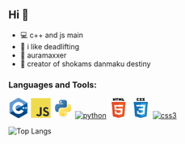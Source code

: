 ## Hi 👋

- 💻 c++ and js main
- 🙉 i like deadlifting
- 🚽 auramaxxer
- 🐉 creator of shokams danmaku destiny

<h3 align="left">Languages and Tools:</h3>
<p align="left">
    <a href="https://learn.microsoft.com/en-us/cpp/?view=msvc-170"><img src="https://raw.githubusercontent.com/devicons/devicon/master/icons/cplusplus/cplusplus-original.svg" alt="cplusplus" width="40" height="40"/></a>
    <a href="https://developer.mozilla.org/en-US/docs/Web/JavaScript"><img src="https://raw.githubusercontent.com/devicons/devicon/master/icons/javascript/javascript-original.svg" alt="javascript" width="40" height="40"/></a>
    <a href="https://www.python.org/"><img src="https://raw.githubusercontent.com/devicons/devicon/master/icons/python/python-original.svg" alt="python" width="40" height="40"/></a>
    <a href="https://learn.microsoft.com/en-us/powershell/"><img src="https://upload.wikimedia.org/wikipedia/commons/2/2f/PowerShell_5.0_icon.png" alt="python" width="40" height="40"/></a>
    <a href="https://developer.mozilla.org/en-US/docs/Glossary/HTML5"><img src="https://raw.githubusercontent.com/devicons/devicon/master/icons/html5/html5-original-wordmark.svg" alt="html5" width="40" height="40"/></a>
    <a href="https://www.w3.org/TR/CSS/#css"><img src="https://raw.githubusercontent.com/devicons/devicon/master/icons/css3/css3-original-wordmark.svg" alt="css3" width="40" height="40"/></a>
    <a href="https://www.babylonjs.com/"><img src="https://www.babylonjs.com/assets/logo-babylonjs-social-twitter.png" alt="css3" width="40" height="40"/></a>
</p>

![Top Langs](https://github-readme-stats.vercel.app/api/top-langs/?username=wap-industries&theme=tokyonight&layout=donut)
